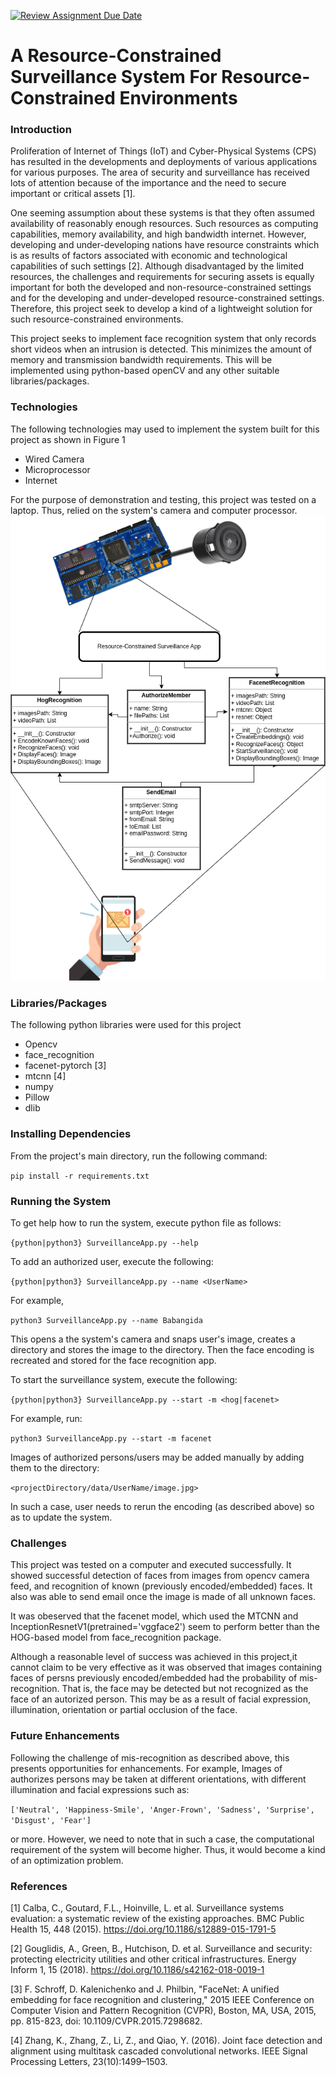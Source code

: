 [![Review Assignment Due Date](https://classroom.github.com/assets/deadline-readme-button-24ddc0f5d75046c5622901739e7c5dd533143b0c8e959d652212380cedb1ea36.svg)](https://classroom.github.com/a/NTOOU2-8)
# A Resource-Constrained Surveillance System For Resource-Constrained Environments

### Introduction
Proliferation of Internet of Things (IoT) and Cyber-Physical Systems (CPS) has resulted in the developments and deployments of various applications for various purposes. The area of security and surveillance has received lots of attention because of the importance and the need to secure important or critical assets [1]. 

One seeming assumption about these systems is that they often assumed availability of reasonably enough resources. Such resources as computing capabilities, memory availability, and high bandwidth internet. However, developing and under-developing nations have resource constraints which is as results of factors associated with economic and technological capabilities of such settings [2]. Although disadvantaged by the limited resources, the challenges and requirements for securing assets is equally important for both the developed and non-resource-constrained settings and for the developing and under-developed resource-constrained settings. Therefore, this project seek to develop a kind of a lightweight solution for such resource-constrained environments.

This project seeks to implement face recognition system that only records short videos when an intrusion is detected. This minimizes the amount of memory and transmission bandwidth requirements. This will be implemented using python-based openCV and any other suitable libraries/packages.

### Technologies
The following technologies may used to implement the system built for this project as shown in Figure 1
- Wired Camera
- Microprocessor
- Internet
  
For the purpose of demonstration and testing, this project was tested on a laptop. Thus, relied on the system's camera and computer processor.
![Surveillance System Architecture!](/architecture.drawio.png "Architecture")

### Libraries/Packages
The following python libraries were used for this project
- Opencv
- face_recognition
- facenet-pytorch [3]
- mtcnn [4]
- numpy
- Pillow
- dlib
### Installing Dependencies
From the project's main directory, run the following command:

  ``` pip install -r requirements.txt ```

### Running the System
To get help how to run the system, execute python file as follows:

``` {python|python3} SurveillanceApp.py --help ```

To add an authorized user, execute the following:

 ``` {python|python3} SurveillanceApp.py --name <UserName> ``` 
 
For example,

 ``` python3 SurveillanceApp.py --name Babangida ``` 

This opens a the system's camera and snaps user's image, creates a directory and stores the image to the directory.
Then the face encoding is recreated and stored for the face recognition app.

To start the surveillance system, execute the following:

``` {python|python3} SurveillanceApp.py --start -m <hog|facenet> ```

For example, run:

``` python3 SurveillanceApp.py --start -m facenet ```

Images of authorized persons/users may be added manually by adding them to the directory:

``` <projectDirectory/data/UserName/image.jpg> ```

In such a case, user needs to rerun the encoding (as described above) so as to update the system.

### Challenges
This project was tested on a computer and executed successfully. It showed successful detection of faces from images from opencv camera feed, and recognition of known (previously encoded/embedded) faces. It also was able to send email once the image is made of all unknown faces.

It was obeserved that the facenet model, which used the MTCNN and InceptionResnetV1(pretrained='vggface2') seem to perform better than the HOG-based model from face_recognition package.

Although a reasonable level of success was achieved in this project,it cannot claim to be very effective as it was observed that images containing faces of persns previously encoded/embedded had the probability of mis-recognition. That is, the face may be detected but not recognized as the face of an autorized person. This may be as a result of facial expression, illumination, orientation or partial occlusion of the face.

### Future Enhancements
Following the challenge of mis-recognition as described above, this presents opportunities for enhancements. For example, Images of authorizes persons may be taken at different orientations, with different illumination and facial expressions such as:

``` ['Neutral', 'Happiness-Smile', 'Anger-Frown', 'Sadness', 'Surprise', 'Disgust', 'Fear'] ```

or more. However, we need to note that in such a case, the computational requirement of the system will become higher. Thus, it would become a kind of an optimization problem.

### References
[1] Calba, C., Goutard, F.L., Hoinville, L. et al. Surveillance systems evaluation: a systematic review of the existing approaches. BMC Public Health 15, 448 (2015). https://doi.org/10.1186/s12889-015-1791-5

[2] Gouglidis, A., Green, B., Hutchison, D. et al. Surveillance and security: protecting electricity utilities and other critical infrastructures. Energy Inform 1, 15 (2018). https://doi.org/10.1186/s42162-018-0019-1

[3] F. Schroff, D. Kalenichenko and J. Philbin, "FaceNet: A unified embedding for face recognition and clustering," 2015 IEEE Conference on Computer Vision and Pattern Recognition (CVPR), Boston, MA, USA, 2015, pp. 815-823, doi: 10.1109/CVPR.2015.7298682.

[4] Zhang, K., Zhang, Z., Li, Z., and Qiao, Y. (2016). Joint face detection and alignment using multitask cascaded convolutional networks. IEEE Signal Processing Letters, 23(10):1499–1503.
